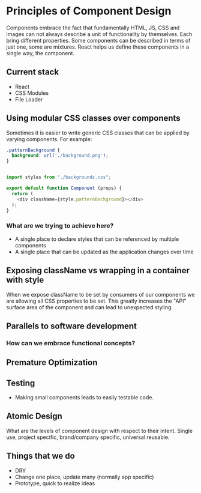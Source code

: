# Principles of Component Design

Components embrace the fact that fundamentally HTML, JS, CSS and images can not always describe a unit of functionality by themselves. Each bring different properties. Some
components can be described in terms of just one, some are mixtures. React
helps us define these components in a single way, the component.

## Current stack

* React
* CSS Modules
* File Loader

## Using modular CSS classes over components

Sometimes it is easier to write generic CSS classes that can be applied by
varying components. For example:

``` css
.patternBackground {
  background: url('./background.png');
}
```

``` javascript

import styles from "./backgrounds.css";

export default function Component (props) {
  return (
    <div className={style.patternBackground}></div>
  );
}

```

### What are we trying to achieve here?

* A single place to declare styles that can be referenced by multiple components
* A single place that can be updated as the application changes over time

## Exposing className vs wrapping in a container with style

When we expose className to be set by consumers of our components we are allowing all CSS properties to be set. This greatly increases the "API" surface area of the component and can lead to unexpected styling.

## Parallels to software development

### How can we embrace functional concepts?

## Premature Optimization

## Testing

* Making small components leads to easily testable code.

## Atomic Design

What are the levels of component design with respect to their intent. Single use, project specific, brand/company specific, universal reusable.


## Things that we do

* DRY
* Change one place, update many (normally app specific)
* Prototype, quick to realize ideas
